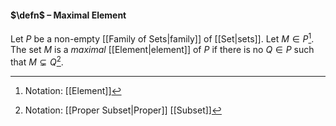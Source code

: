 #### $\defn$ – Maximal Element
Let $P$ be a non-empty [[Family of Sets|family]] of [[Set|sets]]. Let $M\in P$[^2]. The set $M$ is a *maximal* [[Element|element]] of $P$ if there is no $Q\in P$ such that $M\subsetneq Q$[^1].

[^1]: Notation: [[Proper Subset|Proper]] [[Subset]]
[^2]: Notation: [[Element]]